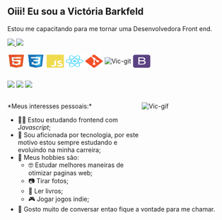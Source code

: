 ## Oiii! Eu sou a Victória Barkfeld

Estou me capacitando para me tornar uma Desenvolvedora Front end.

 <div>
  <a href="https://github.com/vicbarkfeld">
  <img height="180em" src="https://github-readme-stats.vercel.app/api?username=vicbarkfeld&show_icons=true&theme=dracula&include_all_commits=true&count_private=true"/>
    
  <img height="180em" src="https://github-readme-stats.vercel.app/api/top-langs/?username=vicbarkfeld&layout=compact&langs_count=7&theme=dracula"/>
  </div></a>
 
<div style="display: inline_block"><br>
  <img align="center" alt="Vic-HTML" height="30" width="40" src="https://raw.githubusercontent.com/devicons/devicon/master/icons/html5/html5-original.svg">
  <img align="center" alt="Vic-CSS" height="30" width="40" src="https://raw.githubusercontent.com/devicons/devicon/master/icons/css3/css3-original.svg">
  <img align="center" alt="Vic-Js" height="30" width="40" src="https://raw.githubusercontent.com/devicons/devicon/master/icons/javascript/javascript-plain.svg">
  <img align="center" alt="Vic-React" height="30" width="40" src="https://raw.githubusercontent.com/devicons/devicon/master/icons/react/react-original.svg">
  <img align="center" alt="Vic-git" height="30" width="40" src="https://raw.githubusercontent.com/devicons/devicon/master/icons/git/git-original.svg" alt="git" width="40" height="40"/>
  <img align="center" alt="Vic-git" height="30" width="40" src="https://cdn.icon-icons.com/icons2/2107/PNG/512/file_type_kotlin_icon_130487.png"/>
  <img align="center" alt="Vic-git" height="30" width="40" src="https://raw.githubusercontent.com/devicons/devicon/master/icons/bootstrap/bootstrap-plain.svg" /> 
 
</div>

##

<div>  
  <a href="https://www.instagram.com/codinglikeacat/" target="_blank"><img src="https://img.shields.io/badge/-Instagram-%23E4405F?style=for-the-badge&logo=instagram&logoColor=white" target="_blank"></a>
   <a href="https://discord.gg/NrYfVwvM" target="_blank"><img src="https://img.shields.io/badge/Discord-7289DA?style=for-the-badge&logo=discord&logoColor=white" target="_blank"></a> 
   <a href="https://www.linkedin.com/in/victoria-barkfeld/" target="_blank"><img src="https://img.shields.io/badge/-LinkedIn-%230077B5?style=for-the-badge&logo=linkedin&logoColor=white" target="_blank"></a>   
   

</div>

##
<img align="right" alt="Vic-gif" height="200" width="200" src="https://media.discordapp.net/attachments/858487256393580556/872577248182562816/output_YKMr2e.gif?width=424&height=424">
*Meus interesses pessoais:*

- 👩‍💻 Estou estudando frontend com *Javascript*;
- 💼 Sou aficionada por tecnologia, por este motivo estou sempre estudando e evoluindo na minha carreira;
- 👾 Meus hobbies são: 
  - 🤓 Estudar melhores maneiras de otimizar paginas web; 
  - 📷 Tirar fotos;
  - 📖 Ler livros;
  - 🎮 Jogar jogos indie;
- 💬 Gosto muito de conversar entao fique a vontade para me chamar.
  
